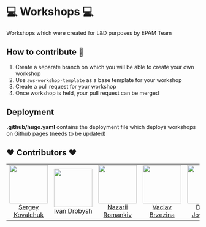 # 💻 Workshops 💻

Workshops which were created for L&amp;D purposes by EPAM Team

## How to contribute 🚀

1. Create a separate branch on which you will be able to create your own workshop
2. Use `aws-workshop-template` as a base template for your workshop
3. Create a pull request for your workshop
3. Once workshop is held, your pull request can be merged

## Deployment

**.github/hugo.yaml** contains the deployment file which deploys workshops on Github pages (needs to be updated)

## ♥️ Contributors ♥️
<table>
  <tr>
    <td align="center">
      <a href="https://github.com/SergeyKovalchuk">
        <img src="https://avatars.githubusercontent.com/u/13970046?u=3b31853b56349de39c66e73c14e6d34d047f0b53&v=4&s=100" width="100"/>
        <br />
        Sergey Kovalchuk
      </a>
    </td>
    <td align="center">
      <a href="https://github.com/Ivanko5417">
        <img src="https://avatars.githubusercontent.com/u/25278005?u=3b31853b56349de39c66e73c14e6d34d047f0b53&v=4&s=100" width="100"/>
        <br />
        Ivan Drobysh
      </a>
    </td>
    <td align="center">
      <a href="https://github.com/ayzrian">
        <img src="https://avatars.githubusercontent.com/u/44115170?u=3b31853b56349de39c66e73c14e6d34d047f0b53&v=4&s=100" width="100"/>
        <br />
        Nazarii Romankiv
      </a>
    </td>
    <td align="center">
      <a href="https://github.com/vbrzezina">
        <img src="https://avatars.githubusercontent.com/u/50992254?u=3b31853b56349de39c66e73c14e6d34d047f0b53&v=4&s=100" width="100"/>
        <br />
        Vaclav Brzezina
      </a>
    </td>
    <td align="center">
      <a href="https://github.com/MrGagi">
        <img src="https://avatars.githubusercontent.com/u/5666616?u=3b31853b56349de39c66e73c14e6d34d047f0b53&v=4&s=100" width="100"/>
        <br />
        Dragan Jovanovic
      </a>
    </td>
    <td align="center">
      <a href="https://github.com/aivliev">
        <img src="https://avatars.githubusercontent.com/u/3439054?v=4&s=100" width="100"/>
        <br />
        Aleksey Ivliev
      </a>
    </td>
  </tr>
</table>

